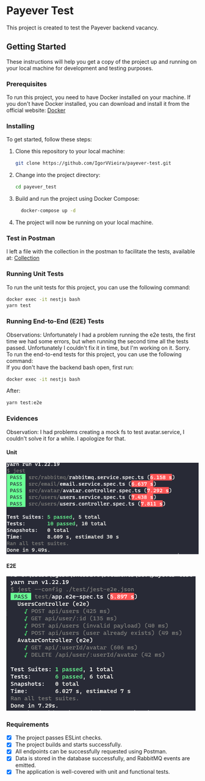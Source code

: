 # Payever Test

This project is created to test the Payever backend vacancy.

## Getting Started

These instructions will help you get a copy of the project up and running on your local machine for development and testing purposes.

### Prerequisites

To run this project, you need to have Docker installed on your machine. If you don't have Docker installed, you can download and install it from the official website: [Docker](https://www.docker.com/)

### Installing

To get started, follow these steps:

1. Clone this repository to your local machine:

   ```bash
   git clone https://github.com/IgorVVieira/payever-test.git
   ```

2. Change into the project directory:

   ```bash
   cd payever_test
   ```

3. Build and run the project using Docker Compose:
   ```bash
     docker-compose up -d
   ```
4. The project will now be running on your local machine.

### Test in Postman

I left a file with the collection in the postman to facilitate the tests, available at:
[Collection](/postman/Users.postman_collection.json)

### Running Unit Tests

To run the unit tests for this project, you can use the following command:

```bash
docker exec -it nestjs bash
yarn test
```

### Running End-to-End (E2E) Tests

Observations: Unfortunately I had a problem running the e2e tests, the first time we had some errors, but when running the second time all the tests passed. Unfortunately I couldn't fix it in time, but I'm working on it. Sorry. <br/>
To run the end-to-end tests for this project, you can use the following command: <br/>
If you don't have the backend bash open, first run:
```bash
docker exec -it nestjs bash
```
After:
```bash
yarn test:e2e
```

### Evidences

Observation: I had problems creating a mock fs to test avatar.service, I couldn't solve it for a while. I apologize for that.

#### Unit

![Unit](./results/unit.png)

#### E2E

![E@E](./results/e2e.png)

### Requirements

- [x] The project passes ESLint checks.
- [x] The project builds and starts successfully.
- [x] All endpoints can be successfully requested using Postman.
- [x] Data is stored in the database successfully, and RabbitMQ events are emitted.
- [x] The application is well-covered with unit and functional tests.

